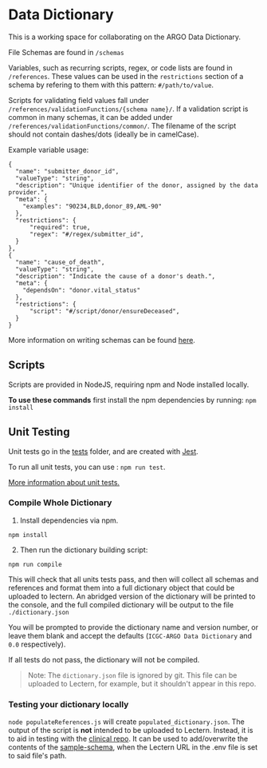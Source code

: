 # Data Dictionary

This is a working space for collaborating on the ARGO Data Dictionary.

File Schemas are found in `/schemas`

Variables, such as recurring scripts, regex, or code lists are found in `/references`. These values can be used in the `restrictions` section of a schema by refering to them with this pattern: `#/path/to/value`.


Scripts for validating field values fall under `/references/validationFunctions/{schema name}/`. If a validation script is common in many schemas, it can be added under `/references/validationFunctions/common/`. The filename of the script should not contain dashes/dots (ideally be in camelCase). 


Example variable usage:

```
{
  "name": "submitter_donor_id",
  "valueType": "string",
  "description": "Unique identifier of the donor, assigned by the data provider.",
  "meta": {
    "examples": "90234,BLD,donor_89,AML-90"
  },
  "restrictions": {
      "required": true,
      "regex": "#/regex/submitter_id",
  }
},
{
  "name": "cause_of_death",
  "valueType": "string",
  "description": "Indicate the cause of a donor's death.",
  "meta": {
    "dependsOn": "donor.vital_status"
  },
  "restrictions": {
      "script": "#/script/donor/ensureDeceased",
  }
}
```

More information on writing schemas can be found [here](https://wiki.oicr.on.ca/pages/viewpage.action?pageId=134938807).

## Scripts

Scripts are provided in NodeJS, requiring npm and Node installed locally.

**To use these commands** first install the npm dependencies by running: `npm install`

## Unit Testing

Unit tests go in the [tests](/tests/) folder, and are created with [Jest](https://jestjs.io/en/).

To run all unit tests, you can use : `npm run test`.

[More information about unit tests.](/tests/README.md)

### Compile Whole Dictionary
1.  Install dependencies via npm. 

`npm install`

2. Then run the dictionary building script: 

`npm run compile`

This will check that all units tests pass, and then will collect all schemas and references and format them into a full dictionary object that could be uploaded to lectern. An abridged version of the dictionary will be printed to the console, and the full compiled dictionary will be output to the file `./dictionary.json`

You will be prompted to provide the dictionary name and version number, or leave them blank and accept the defaults (`ICGC-ARGO Data Dictionary` and `0.0` respectively).

If all tests do not pass, the dictionary will not be compiled.

> Note: The `dictionary.json` file is ignored by git. This file can be uploaded to Lectern, for example, but it shouldn't appear in this repo.

### Testing your dictionary locally

`node populateReferences.js` will create `populated_dictionary.json`. The output of the script is **not** intended to be uploaded to Lectern. Instead, it is to aid in testing with the [clinical repo](https://github.com/icgc-argo/argo-clinical). It can be used to add/overwrite the contents of the [sample-schema](https://github.com/icgc-argo/argo-clinical/blob/master/sampleFiles/sample-schema.json), when the Lectern URL in the .env file is set to said file's path.
